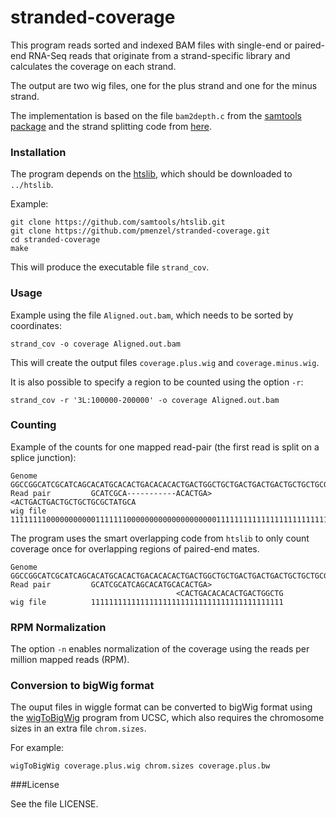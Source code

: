 stranded-coverage
=================

This program reads sorted and indexed BAM files with single-end or paired-end RNA-Seq reads that originate
from a strand-specific library and calculates the coverage on each strand.

The output are two wig files, one for the plus strand and one for the minus strand.

The implementation is based on the file `bam2depth.c` from
the [samtools package](https://github.com/samtools/samtools)
and the strand splitting code from [here](https://github.com/dpryan79/Answers/tree/master/SEQanswers_48599).

### Installation

The program depends on the [htslib](https://github.com/samtools/htslib), which should
be downloaded to `../htslib`.

Example:
```
git clone https://github.com/samtools/htslib.git
git clone https://github.com/pmenzel/stranded-coverage.git
cd stranded-coverage
make
```
This will produce the executable file `strand_cov`.

### Usage
Example using the file `Aligned.out.bam`, which needs to be sorted by coordinates:
```
strand_cov -o coverage Aligned.out.bam
```
This will create the output files `coverage.plus.wig` and `coverage.minus.wig`.

It is also possible to specify a region to be counted using the option `-r`:
```
strand_cov -r '3L:100000-200000' -o coverage Aligned.out.bam
```

### Counting
Example of the counts for one mapped read-pair (the first read is split on a splice junction):
```
Genome       GGCCGGCATCGCATCAGCACATGCACACTGACACACACTGACTGGCTGCTGACTGACTGACTGCTGCTGCGCTATGCATGCCTGCTGAC
Read pair         GCATCGCA-----------ACACTGA>                  <ACTGACTGACTGCTGCTGCGCTATGCA
wig file          1111111100000000000111111100000000000000000000111111111111111111111111111
```

The program uses the smart overlapping code from `htslib` to only count coverage once for overlapping regions of paired-end mates.
```
Genome       GGCCGGCATCGCATCAGCACATGCACACTGACACACACTGACTGGCTGCTGACTGACTGACTGCTGCTGCGCTATGCATGCCTGCTGAC
Read pair         GCATCGCATCAGCACATGCACACTGA>  
                                     <CACTGACACACACTGACTGGCTG
wig file          1111111111111111111111111111111111111111111
```

### RPM Normalization
The option `-n` enables normalization of the coverage using the reads per million mapped reads (RPM).

### Conversion to bigWig format
The ouput files in wiggle format can be converted to bigWig format using the [wigToBigWig](http://hgdownload.soe.ucsc.edu/admin/exe/linux.x86_64/wigToBigWig) program from UCSC, which
also requires the chromosome sizes in an extra file `chrom.sizes`.

For example:
```
wigToBigWig coverage.plus.wig chrom.sizes coverage.plus.bw
```

###License

See the file LICENSE.


